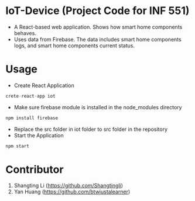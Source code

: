 # IoT-Device (Project Code for INF 551)
 * A React-based web application. Shows how smart home components behaves.
 * Uses data from Firebase. The data includes smart home components logs, and smart home components current status.

 
# Usage
* Create React Application
```r
crete-react-app iot
```

* Make sure firebase module is installed in the node_modules directory
```r
npm install firebase
```

* Replace the src folder in iot folder to src folder in the repository
* Start the Application
```r
npm start
```

# Contributor
1. Shangting Li (https://github.com/Shangtingli)
2. Yan Huang (https://github.com/btwjustalearner)
